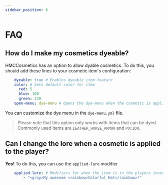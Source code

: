 ```yaml
---
sidebar_position: 6
---
```


# FAQ

## How do I make my cosmetics dyeable?

HMCCosmetics has an option to allow dyable cosmetics. To do this, you should add these lines to your cosmetic item's configuration:
```YAML
    dyeable: true # Enables dyeable item feature
    color: # Sets default color for item
      red: 5
      blue: 100
      green: 230
    open-menu: dye-menu # Opens the dye-menu when the cosmetic is applied
```

You can customize the dye menu in the `dye-menu.yml` file.

> Please note that this option only works with items that can be dyed. Commonly used items are `LEATHER_HORSE_ARMOR` and `POTION`.

## Can I change the lore when a cosmetic is applied to the player?

**Yes!** To do this, you can use the `applied-lore` modifier.
```yaml
    applied-lore: # Modifiers for when the item is in the players inventory
        - "<gray>My awesome <rainbow>Colorful Hat</rainbow>!"
```